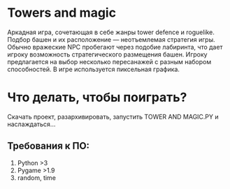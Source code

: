 # Towers and magic
Аркадная игра, сочетающая в себе жанры tower defence и roguelike. Подбор башен и их расположение — неотъемлемая стратегия игры. Обычно вражеские NPC пробегают через подобие лабиринта, что дает игроку возможность стратегического размещения башен. Игроку предлагается на выбор несколько пересанажей с разным набором способностей. В игре используется пиксeльная графика.
# Что делать, чтобы поиграть?
 Скачать проект, разархивировать, запустить TOWER AND MAGIC.PY и наслаждаться...
## Требования к ПО:
  1) Python >3
  2) Pygame >1.9
  3) random, time
